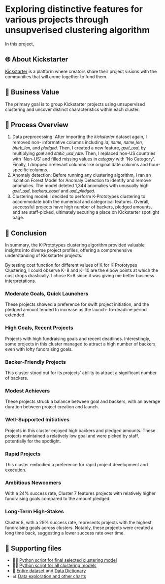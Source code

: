 # Exploring distinctive features for various projects through unsupverised clustering algorithm
In this project, 

## 🌐 About Kickstarter
[Kickstarter](https://www.kickstarter.com) is a platform where creators share their project visions with the communities that will come together to fund them.

## 💼 Business Value
The primary goal is to group Kickstarter projects using unsupervised clustering and uncover distinct characteristics within each cluster.

## 🔄 Process Overview
1. Data preprocessing:
   After importing the 𝑘𝑖𝑐𝑘𝑠𝑡𝑎𝑟𝑡𝑒𝑟 dataset again, I removed non- informative columns including 𝑖𝑑, 𝑛𝑎𝑚𝑒, 𝑛𝑎𝑚𝑒_𝑙𝑒𝑛, 𝑏𝑙𝑢𝑟𝑏_𝑙𝑒𝑛, and 𝑝𝑙𝑒𝑑𝑔𝑒𝑑. Then, I created a new feature, 𝑔𝑜𝑎𝑙_𝑢𝑠𝑑, by multiplying 𝑔𝑜𝑎𝑙 and 𝑠𝑡𝑎𝑡𝑖𝑐_𝑢𝑠𝑑_𝑟𝑎𝑡𝑒. Then, I replaced non-US countries with 'Non-US' and filled missing values in 𝑐𝑎𝑡𝑒𝑔𝑜𝑟𝑦 with 'No Category'. Finally, I dropped irrelevant columns like original date columns and hour- specific columns.
2. Anomaly detection:
   Before running any clustering algorithm, I ran an Isolation Forest Model for Anomaly Detection to identify and remove anomalies. The model deteted 1,344 anomalies with unusually high 𝑔𝑜𝑎𝑙_𝑢𝑠𝑑, 𝑏𝑎𝑐𝑘𝑒𝑟𝑠_𝑐𝑜𝑢𝑛𝑡 and 𝑢𝑠𝑑_𝑝𝑙𝑒𝑑𝑔𝑒𝑑.
3. Clustering model:
   I decided to perform K-Prototypes clustering to accommodate both the numerical and categorical features. Overall, successful projects have high number of backers, pledged amounts, and are staff-picked, ultimately securing a place on Kickstarter spotlight page.

## 🎉 Conclusion
In summary, the K-Prototypes clustering algorithm provided valuable insights into diverse project profiles, offering a comprehensive understanding of Kickstarter projects.

By testing cost function for different values of K for K-Prototypes Clustering, I could observe K=8 and K=10 are the elbow points at which the cost drops drastically. I chose K=8 since it was giving me better business interpretations.
### Moderate Goals, Quick Launchers
These projects showed a preference for swift project initiation, and the pledged amount tended to increase as the launch- to-deadline period extended.
### High Goals, Recent Projects
Projects with high fundraising goals and recent deadlines. Interestingly, some projects in this cluster managed to attract a high number of backers, even with lofty fundraising goals.
### Backer-Friendly Projects
This cluster stood out for its projects' ability to attract a significant number of backers.
### Modest Achievers
These projects struck a balance between goal and backers, with an average duration between project creation and launch.
### Well-Supported Initiatives
Projects in this cluster enjoyed high backers and pledged amounts. These projects maintained a relatively low goal and were picked by staff, potentially for the spotlight.
### Rapid Projects
This cluster embodied a preference for rapid project development and execution.
### Ambitious Newcomers
With a 24% success rate, Cluster 7 features projects with relatively higher fundraising goals compared to the amount pledged.
### Long-Term High-Stakes
Cluster 8, with a 29% success rate, represents projects with the highest fundraising goals across clusters. Notably, these projects were created a long time back, suggesting a lower success rate over time.

## 🔗 Supporting files
- 👩‍💻 [Python script for final selected clustering model]()
- 👩‍💻 [Python script for all clustering models]()
- 📁 [Entire dataset](kickstarter.xlsx) and [Data Dictionary](kickstarter-test-dataset.xlsx)
- 📊 [Data exploration and other charts](Images)

